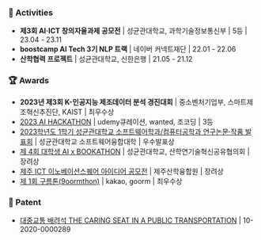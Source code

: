 <!--<div align="center">
 [![Typing SVG](https://readme-typing-svg.herokuapp.com?color=%23C996F7&size=25&lines=+Hello+👋+yejin's+github)](https://git.io/typing-svg)  
</div>-->
<!--<p align="center">
📫 ssgyejin@gmail.com</br>
📝 <a href="https://velog.io/@leeyejin1231">Tech blog</a>
</p>-->
<!--### 📚 Tech Stack
  <img src="https://img.shields.io/badge/Python-3766AB?style=flat-square&logo=Python&logoColor=white"/></a>
  <img src="https://img.shields.io/badge/PyTorch-EE4C2C?style=flat-square&logo=PyTorch&logoColor=white"/></a> 
  </br>
  <img src="https://img.shields.io/badge/Javascript-ffb13b?style=flat-square&logo=javascript&logoColor=white"/></a>
  <img src="https://img.shields.io/badge/Mysql-E6B91E?style=flat-square&logo=MySql&logoColor=white"/></a> 
  <img src="https://img.shields.io/badge/Android-3DDC84?style=flat-square&logo=Android&logoColor=white"/></a>
  <img src="https://img.shields.io/badge/flutter-02569B?style=flat-square&logo=flutter&logoColor=white">-->

### 🧸 Activities
 - **제3회 AI·ICT 창의자율과제 공모전** | 성균관대학교, 과학기술정보통신부 | 5등 | 23.04 - 23.11
 - **boostcamp AI Tech 3기 NLP 트랙** | 네이버 커넥트재단 | 22.01 - 22.06  
 - **산학협력 프로젝트** | 성균관대학교, 신한은행 | 21.05 - 21.12

### 🏆 Awards
- **2023년 제3회 K-인공지능 제조데이터 분석 경진대회** | 중소벤처기업부, 스마트제조혁신추진단, KAIST | 최우수상
- [2023 AI HACKATHON](https://github.com/sweet-muffin/skillink) | udemy큐레이션, wanted, 조코딩 | 3등
- [2023학년도 1학기 성균관대학교 소프트웨어학과/컴퓨터공학과 연구논문·작품 발표회](https://github.com/skku-skku/Record-summary-qa-system) | 성균관대학교 소프트웨어융합대학 | 우수발표상
- [제 4회 대학생 AI x BOOKATHON](https://github.com/JLake310/Bookathon_4th_Jagga) | 성균관대학교, 산학연기술혁신공유협의회 | 장려상
- [제주 ICT 이노베이션스퀘어 아이디어 공모전](https://github.com/99ulling/99ulling) | 제주산학융합원 | 장려상
- [제 1회 구름톤(9oormthon)](https://github.com/99ulling/99ulling) | kakao, goorm | 최우수상

### 📑 Patent
- [대중교통 배려석 THE CARING SEAT IN A PUBLIC TRANSPORTATION](https://github.com/leeyejin1231/JKJproject) | 10-2020-0000289




<!-- <h3 align="center">🧸 Projects 🧸</h3>

<br>

<div align="center">
  
|PERIOD|TITLE|SUBJECT|HOST|AWARDS|
|------|---|---|---|---|
|23.07.22 - 08.05 |2023 AI HACKATHON|AI 기반 맞춤형 커리큘럼 추천 서비스 [[SKILLINK]](https://github.com/sweet-muffin/skillink)|udemy큐레이션·wanted·조코딩|🏆 3등|  
   |23.05.24 |2023학년도 1학기 성균관대학교 소프트웨어학과/컴퓨터공학과 연구논문·작품 발표회|[음성회의 요약 및 검색 시스템](https://github.com/skku-skku/Record-summary-qa-system)|성균관대학교 소프트웨어융합대학|🏆 우수발표상|  
|23.04.01 - (진행중)|제 3회 성균관대 AI·ICT 창의자율과제 공모전|시각장애인들을 위한 가전제품 음성 안내 서비스[A-eye]|성균관대학교 ICT명품인재양성사업단|2차 과제 선발|
  |23.01.17 - 18|제 4회 대학생 AI x BOOKATHON|'담대한'으로 AI 수필 작성 [[소신(小身)의 소신(所信) : 두렵지만, 소신있고, 담대하게]](https://github.com/JLake310/Bookathon_4th_Jagga)|성균관대학교|🏆 장려상|  
|22.08.22 - 26</br>22.09.30|제 1회 구름톤(9oormthon),</br>제주 ICT 이노베이션스퀘어 아이디어 공모전|제주 비상품 감귤 문제 해결을 위한 사용자 위치 기반 감귤 나눔 서비스 [[귤러가요]](https://github.com/99ulling/99ulling)|kakao·goorm·제주산학융합원|🏆 최우수상</br>🏆 장려상|  
  |22.01 - 22.06|NAVER boostcamp AI Tech 3th|네이버에서 진행하는 AI 개발자 양성 교육 과정 NLP 트랙 참여|네이버 커넥트재단||  
|19.05 - 19.11|한이음 ICT 멘토링 프로젝트|임산부를 위한 배려석과 애플리케이션 [[지키좌]](https://github.com/leeyejin1231/JKJproject)|과학기술정보통신부·정보통신기획평가원|🎖️ 특허 출원|  

</div>

<br>  -->
<!-- <h3 align="center">💻 GitHub Analytics</h3> -->

<div align="center">

<!-- ![Top Langs](https://github-readme-stats.vercel.app/api/top-langs/?username=leeyejin1231&langs_count=8&hide=&layout=compact&theme=dracula) -->
  
<!-- ![Anurag's GitHub stats](https://github-readme-stats.vercel.app/api?username=leeyejin1231&show_icons=true&theme=dracula) -->
 
</div> 
